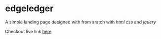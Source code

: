 # edgeledger
A simple landing page designed with from sratch with *html* *css* and *jquery*

Checkout live link [here](https://mbataprecious.github.io/edgeledger/)
